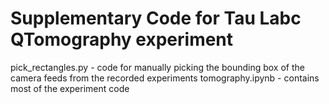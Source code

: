 # Supplementary Code for Tau Labc QTomography experiment

pick_rectangles.py - code for manually picking the bounding box of the camera feeds from the recorded experiments
tomography.ipynb - contains most of the experiment code